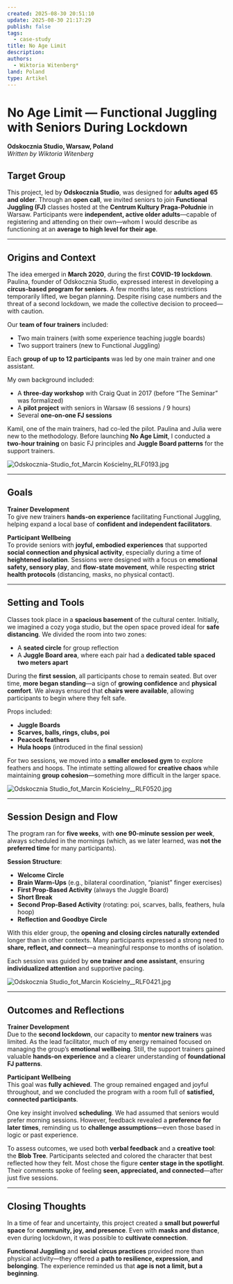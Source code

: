 ```yaml
---
created: 2025-08-30 20:51:10
update: 2025-08-30 21:17:29
publish: false
tags:
  - case-study
title: No Age Limit
description:
authors:
  - Wiktoria Witenberg*
land: Poland
type: Artikel
---
```


# **No Age Limit — Functional Juggling with Seniors During Lockdown**

**Odskocznia Studio, Warsaw, Poland**  
 *Written by Wiktoria Witenberg*

## **Target Group**  
 This project, led by **Odskocznia Studio**, was designed for **adults aged 65 and older**. Through an **open call**, we invited seniors to join **Functional Juggling (FJ)** classes hosted at the **Centrum Kultury Praga-Południe** in Warsaw. Participants were **independent, active older adults**—capable of registering and attending on their own—whom I would describe as functioning at an **average to high level for their age**.

---

## **Origins and Context**  
 The idea emerged in **March 2020**, during the first **COVID-19 lockdown**. Paulina, founder of Odskocznia Studio, expressed interest in developing a **circus-based program for seniors**. A few months later, as restrictions temporarily lifted, we began planning. Despite rising case numbers and the threat of a second lockdown, we made the collective decision to proceed—with caution.

Our **team of four trainers** included:
* Two main trainers (with some experience teaching juggle boards)
* Two support trainers (new to Functional Juggling)

Each **group of up to 12 participants** was led by one main trainer and one assistant.

My own background included:
* A **three-day workshop** with Craig Quat in 2017 (before “The Seminar” was formalized)
* A **pilot project** with seniors in Warsaw (6 sessions / 9 hours)
* Several **one-on-one FJ sessions**

Kamil, one of the main trainers, had co-led the pilot. Paulina and Julia were new to the methodology. Before launching **No Age Limit**, I conducted a **two-hour training** on basic FJ principles and **Juggle Board patterns** for the support trainers.

![Odskocznia-Studio_fot_Marcin Kościelny_RLF0193.jpg](img/poland-01.jpg)

---

## **Goals**

**Trainer Development**  
 To give new trainers **hands-on experience** facilitating Functional Juggling, helping expand a local base of **confident and independent facilitators**.

**Participant Wellbeing**  
 To provide seniors with **joyful, embodied experiences** that supported **social connection and physical activity**, especially during a time of **heightened isolation**. Sessions were designed with a focus on **emotional safety, sensory play**, and **flow-state movement**, while respecting **strict health protocols** (distancing, masks, no physical contact).

---

## **Setting and Tools**  
 Classes took place in a **spacious basement** of the cultural center. Initially, we imagined a cozy yoga studio, but the open space proved ideal for **safe distancing**. We divided the room into two zones:

* A **seated circle** for group reflection
* A **Juggle Board area**, where each pair had a **dedicated table spaced two meters apart**

During the **first session**, all participants chose to remain seated. But over time, **more began standing**—a sign of **growing confidence** and **physical comfort**. We always ensured that **chairs were available**, allowing participants to begin where they felt safe.

Props included:
* **Juggle Boards**
* **Scarves, balls, rings, clubs, poi**
* **Peacock feathers**
* **Hula hoops** (introduced in the final session)

For two sessions, we moved into a **smaller enclosed gym** to explore feathers and hoops. The intimate setting allowed for **creative chaos** while maintaining **group cohesion**—something more difficult in the larger space.

![Odskocznia Studio_fot_Marcin Kościelny__RLF0520.jpg](img/poland-02.jpg)

---

## **Session Design and Flow**  
 The program ran for **five weeks**, with **one 90-minute session per week**, always scheduled in the mornings (which, as we later learned, was **not the preferred time** for many participants).

**Session Structure**:
* **Welcome Circle**
* **Brain Warm-Ups** (e.g., bilateral coordination, “pianist” finger exercises)
* **First Prop-Based Activity** (always the Juggle Board)
* **Short Break**
* **Second Prop-Based Activity** (rotating: poi, scarves, balls, feathers, hula hoop)
* **Reflection and Goodbye Circle**

With this elder group, the **opening and closing circles naturally extended** longer than in other contexts. Many participants expressed a strong need to **share, reflect, and connect**—a meaningful response to months of isolation.

Each session was guided by **one trainer and one assistant**, ensuring **individualized attention** and supportive pacing.

![Odskocznia Studio_fot_Marcin Kościelny__RLF0421.jpg](img/poland-03.jpg)

---

## **Outcomes and Reflections**

**Trainer Development**  
 Due to the **second lockdown**, our capacity to **mentor new trainers** was limited. As the lead facilitator, much of my energy remained focused on managing the group’s **emotional wellbeing**. Still, the support trainers gained valuable **hands-on experience** and a clearer understanding of **foundational FJ patterns**.

**Participant Wellbeing**  
 This goal was **fully achieved**. The group remained engaged and joyful throughout, and we concluded the program with a room full of **satisfied, connected participants**.

One key insight involved **scheduling**. We had assumed that seniors would prefer morning sessions. However, feedback revealed a **preference for later times**, reminding us to **challenge assumptions**—even those based in logic or past experience.

To assess outcomes, we used both **verbal feedback** and a **creative tool**: the **Blob Tree**. Participants selected and colored the character that best reflected how they felt. Most chose the figure **center stage in the spotlight**. Their comments spoke of feeling **seen, appreciated, and connected**—after just five sessions.

---

## **Closing Thoughts**  
 In a time of fear and uncertainty, this project created a **small but powerful space** for **community, joy, and presence**. Even with **masks and distance**, even during lockdown, it was possible to **cultivate connection**.

**Functional Juggling** and **social circus practices** provided more than physical activity—they offered a **path to resilience, expression, and belonging**. The experience reminded us that **age is not a limit, but a beginning**.

